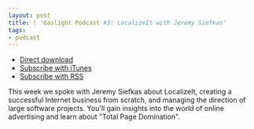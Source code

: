 ```yaml
---
layout: post
title: ! 'Gaslight Podcast #3: LocalizeIt with Jeremy Siefkas'
tags:
- podcast
---
```

  * [Direct download](https://s3.amazonaws.com/gaslight-podcasts/gaslight-podcast-003.mp3)
  * [Subscribe with iTunes](https://itunes.apple.com/us/podcast/gaslight-software-blog/id563643631)
  * [Subscribe with RSS](http://feeds.feedburner.com/gaslightpodcast)

This week we spoke with Jeremy Siefkas about LocalizeIt, creating a successful
Internet business from scratch, and managing the direction of large software
projects. You'll gain insights into the world of online advertising and learn
about "Total Page Domination".
